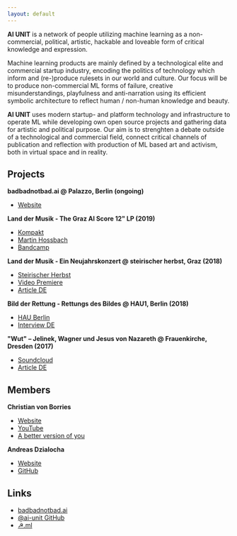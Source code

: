 ```yaml
---
layout: default
---
```


**AI UNIT** is a network of people utilizing machine learning as a non-commercial, political, artistic, hackable and loveable form of critical knowledge and expression.

Machine learning products are mainly defined by a technological elite and commercial startup industry, encoding the politics of technology which inform and (re-)produce rulesets in our world and culture. Our focus will be to produce non-commercial ML forms of failure, creative misunderstandings, playfulness and anti-narration using its efficient symbolic architecture to reflect human / non-human knowledge and beauty.

**AI UNIT** uses modern startup- and platform technology and infrastructure to operate ML while developing own open source projects and gathering data for artistic and political purpose. Our aim is to strenghten a debate outside of a technological and commercial field, connect critical channels of publication and reflection with production of ML based art and activism, both in virtual space and in reality.

## Projects

**badbadnotbad.ai @ Palazzo, Berlin (ongoing)**

* [Website](http://badbadnotbad.ai/)

**Land der Musik - The Graz AI Score 12" LP (2019)**

* [Kompakt](https://kompakt.fm/releases/land_der_musik_the_graz_ai_score)
* [Martin Hossbach](http://www.martinhossbach.com/releases/aiunit/)
* [Bandcamp](https://hyperdelia.bandcamp.com/album/land-der-musik-the-graz-ai-score)

**Land der Musik - Ein Neujahrskonzert @ steirischer herbst, Graz (2018)**

* [Steirischer Herbst](https://2018.steirischerherbst.at/en/volksfronten/artist/christian-von-borries)
* [Video Premiere](https://www.steirischerherbst.at/de/videos/705/christian-von-borries)
* [Article DE](https://www.deutschlandfunk.de/land-der-musik-von-christian-von-borries-das-anti.1993.de.html?dram:article_id=430011)

**Bild der Rettung - Rettungs des Bildes @ HAU1, Berlin (2018)**

* [HAU Berlin](https://www.hebbel-am-ufer.de/programm/pdetail/lesage-bild-der-rettung/)
* [Interview DE](https://www.springerin.at/2016/4/my-kingdom-my-rules/)

**"Wut" – Jelinek, Wagner und Jesus von Nazareth @ Frauenkirche, Dresden (2017)**

* [Soundcloud](https://soundcloud.com/andreasdzialocha/sets/wut-ai-orchestra-score)
* [Article DE](https://www.deutschlandfunkkultur.de/elfriede-jelineks-wut-in-der-frauenkirche-in-dresden-ein.1013.de.html?dram:article_id=389000)

## Members

**Christian von Borries**

* [Website](http://masseundmacht.com/)
* [YouTube](https://www.youtube.com/user/masseundmacht/videos)
* [A better version of you](http://www.abetterversionofyou.tech/)

**Andreas Dzialocha**

* [Website](https://andreasdzialocha.com/)
* [GitHub](https://github.com/adzialocha/)

## Links

* [badbadnotbad.ai](https://badbadnotbad.ai)
* [@ai-unit GitHub](https://github.com/ai-unit/)
* [☭.ml](https://☭.ml)
